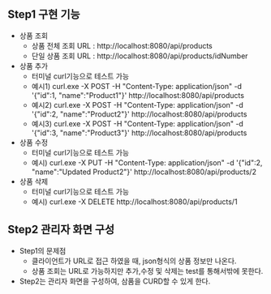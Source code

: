
## Step1 구현 기능
- 상품 조회
  - 상품 전체 조회 URL : http://localhost:8080/api/products
  - 단일 상품 조회 URL : http://localhost:8080/api/products/idNumber
- 상품 추가
  - 터미널 curl기능으로 테스트 가능
  - 예시1) curl.exe -X POST -H "Content-Type: application/json" -d '{\"id\":1, \"name\":\"Product1\"}' http://localhost:8080/api/products
  - 예시2) curl.exe -X POST -H "Content-Type: application/json" -d '{\"id\":2, \"name\":\"Product2\"}' http://localhost:8080/api/products
  - 예시3) curl.exe -X POST -H "Content-Type: application/json" -d '{\"id\":3, \"name\":\"Product3\"}' http://localhost:8080/api/products
- 상품 수정
  - 터미널 curl기능으로 테스트 가능
  - 예시) curl.exe -X PUT -H "Content-Type: application/json" -d '{\"id\":2, \"name\":\"Updated Product2\"}' http://localhost:8080/api/products/2
- 상품 삭제
  - 터미널 curl기능으로 테스트 가능
  - 예시) curl.exe -X DELETE http://localhost:8080/api/products/1

## Step2 관리자 화면 구성
- Step1의 문제점 
  - 클라이언트가 URL로 접근 하였을 때, json형식의 상품 정보만 나온다.
  - 상품 조회는 URL로 가능하지만 추가,수정 및 삭제는 test를 통해서밖에 못한다.
- Step2는 관리자 화면을 구성하여, 삼품을 CURD할 수 있게 한다.